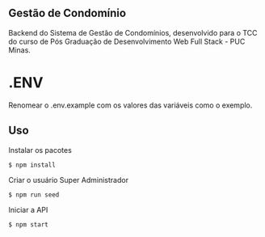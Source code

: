 ## Gestão de Condomínio

Backend do Sistema de Gestão de Condomínios, desenvolvido para o TCC do curso de Pós Graduação de Desenvolvimento Web Full Stack - PUC Minas.

# .ENV

Renomear o .env.example com os valores das variáveis como o exemplo.

## Uso

Instalar os pacotes

```
$ npm install
```

Criar o usuário Super Administrador

```
$ npm run seed
```

Iniciar a API

```
$ npm start
```
